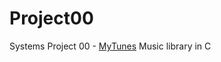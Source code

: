 # Project00
Systems Project 00  - [MyTunes](https://www.stuycs.org/systems-dw/2021/10/19/p00.html)
Music library in C
